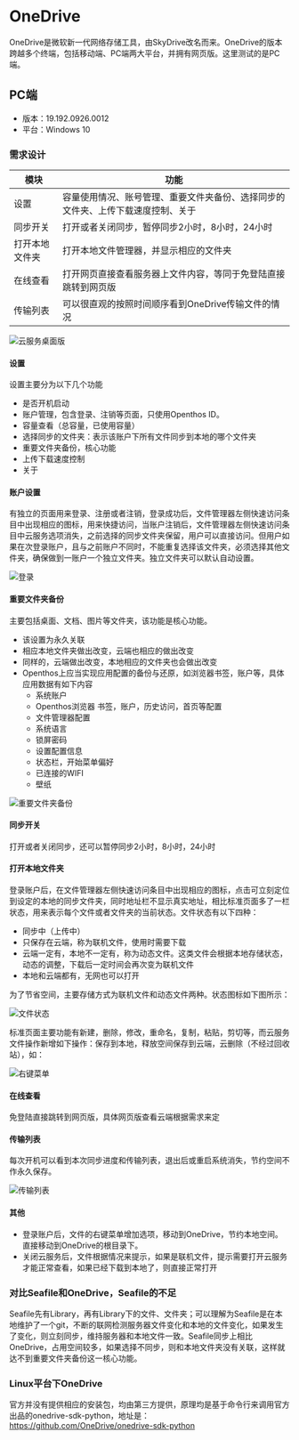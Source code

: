 # OneDrive
OneDrive是微软新一代网络存储工具，由SkyDrive改名而来。OneDrive的版本跨越多个终端，包括移动端、PC端两大平台，并拥有网页版。这里测试的是PC端。

## PC端
- 版本：19.192.0926.0012
- 平台：Windows 10

### 需求设计
|模块|功能|
|---|---|
|设置|容量使用情况、账号管理、重要文件夹备份、选择同步的文件夹、上传下载速度控制、关于|
|同步开关|打开或者关闭同步，暂停同步2小时，8小时，24小时|
|打开本地文件夹|打开本地文件管理器，并显示相应的文件夹|
|在线查看|打开网页直接查看服务器上文件内容，等同于免登陆直接跳转到网页版|
|传输列表|可以很直观的按照时间顺序看到OneDrive传输文件的情况|

![云服务桌面版](img/云服务桌面版.png)

#### 设置
设置主要分为以下几个功能
- 是否开机启动
- 账户管理，包含登录、注销等页面，只使用Openthos ID。
- 容量查看（总容量，已使用容量）
- 选择同步的文件夹：表示该账户下所有文件同步到本地的哪个文件夹
- 重要文件夹备份，核心功能
- 上传下载速度控制
- 关于

#### 账户设置
有独立的页面用来登录、注册或者注销，登录成功后，文件管理器左侧快速访问条目中出现相应的图标，用来快捷访问，当账户注销后，文件管理器左侧快速访问条目中云服务选项消失，之前选择的同步文件夹保留，用户可以直接访问。但用户如果在次登录账户，且与之前账户不同时，不能重复选择该文件夹，必须选择其他文件夹，确保做到一账户一个独立文件夹。独立文件夹可以默认自动设置。

![登录](img/登录.png)

#### 重要文件夹备份
主要包括桌面、文档、图片等文件夹，该功能是核心功能。
- 该设置为永久关联
- 相应本地文件夹做出改变，云端也相应的做出改变
- 同样的，云端做出改变，本地相应的文件夹也会做出改变
- Openthos上应当实现应用配置的备份与还原，如浏览器书签，账户等，具体应用数据有如下内容
  - 系统账户
  - Openthos浏览器 书签，账户，历史访问，首页等配置
  - 文件管理器配置
  - 系统语言
  - 锁屏密码
  - 设置配置信息
  - 状态栏，开始菜单偏好
  - 已连接的WIFI
  - 壁纸

![重要文件夹备份](img/重要文件夹备份.png)

#### 同步开关
打开或者关闭同步，还可以暂停同步2小时，8小时，24小时

#### 打开本地文件夹
登录账户后，在文件管理器左侧快速访问条目中出现相应的图标，点击可立刻定位到设定的本地的同步文件夹，同时地址栏不显示真实地址，相比标准页面多了一栏状态，用来表示每个文件或者文件夹的当前状态。文件状态有以下四种：
- 同步中（上传中）
- 只保存在云端，称为联机文件，使用时需要下载
- 云端一定有，本地不一定有，称为动态文件。这类文件会根据本地存储状态，动态的调整，下载后一定时间会再次变为联机文件
- 本地和云端都有，无网也可以打开

为了节省空间，主要存储方式为联机文件和动态文件两种。状态图标如下图所示：

![文件状态](img/文件状态.png)

标准页面主要功能有新建，删除，修改，重命名，复制，粘贴，剪切等，而云服务文件操作新增如下操作：保存到本地，释放空间保存到云端，云删除（不经过回收站），如：

![右键菜单](img/右键菜单.png)

#### 在线查看
免登陆直接跳转到网页版，具体网页版查看云端根据需求来定

#### 传输列表
每次开机可以看到本次同步进度和传输列表，退出后或重启系统消失，节约空间不作永久保存。

![传输列表](img/传输列表.png)

#### 其他
- 登录账户后，文件的右键菜单增加选项，移动到OneDrive，节约本地空间。直接移动到OneDrive的根目录下。
- 关闭云服务后，文件根据情况来提示，如果是联机文件，提示需要打开云服务才能正常查看，如果已经下载到本地了，则直接正常打开

### 对比Seafile和OneDrive，Seafile的不足
Seafile先有Library，再有Library下的文件、文件夹；可以理解为Seafile是在本地维护了一个git，不断的联网检测服务器文件变化和本地的文件变化，如果发生了变化，则立刻同步，维持服务器和本地文件一致。Seafile同步上相比OneDrive，占用空间较多，如果选择不同步，则和本地文件夹没有关联，这样就达不到重要文件夹备份这一核心功能。

### Linux平台下OneDrive
官方并没有提供相应的安装包，均由第三方提供，原理均是基于命令行来调用官方出品的onedrive-sdk-python，地址是：https://github.com/OneDrive/onedrive-sdk-python
